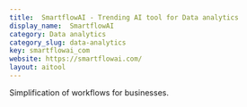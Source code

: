 ```yaml
---
title:  SmartflowAI - Trending AI tool for Data analytics
display_name:  SmartflowAI
category: Data analytics
category_slug: data-analytics
key: smartflowai_com
website: https://smartflowai.com/
layout: aitool
---
```


Simplification of workflows for businesses.
